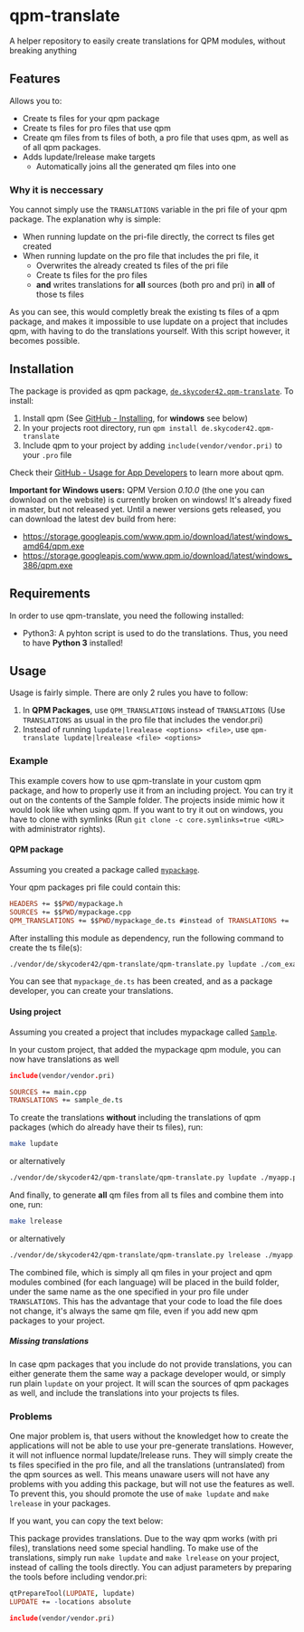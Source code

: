 # qpm-translate
A helper repository to easily create translations for QPM modules, without breaking anything

## Features
Allows you to:
- Create ts files for your qpm package
- Create ts files for pro files that use qpm
- Create qm files from ts files of both, a pro file that uses qpm, as well as of all qpm packages.
- Adds lupdate/lrelease make targets
	- Automatically joins all the generated qm files into one

### Why it is neccessary
You cannot simply use the `TRANSLATIONS` variable in the pri file of your qpm package. The explanation why is simple:
- When running lupdate on the pri-file directly, the correct ts files get created
- When running lupdate on the pro file that includes the pri file, it
	- Overwrites the already created ts files of the pri file
	- Create ts files for the pro files
	- **and** writes translations for **all** sources (both pro and pri) in **all** of those ts files
	
As you can see, this would completly break the existing ts files of a qpm package, and makes it impossible to use lupdate on a project that includes qpm, with having to do the translations yourself. With this script however, it becomes possible.

## Installation
The package is provided as qpm package, [`de.skycoder42.qpm-translate`](https://www.qpm.io/packages/de.skycoder42.qpm-translate/index.html). To install:

1. Install qpm (See [GitHub - Installing](https://github.com/Cutehacks/qpm/blob/master/README.md#installing), for **windows** see below)
2. In your projects root directory, run `qpm install de.skycoder42.qpm-translate`
3. Include qpm to your project by adding `include(vendor/vendor.pri)` to your `.pro` file

Check their [GitHub - Usage for App Developers](https://github.com/Cutehacks/qpm/blob/master/README.md#usage-for-app-developers) to learn more about qpm.

**Important for Windows users:** QPM Version *0.10.0* (the one you can download on the website) is currently broken on windows! It's already fixed in master, but not released yet. Until a newer versions gets released, you can download the latest dev build from here:
- https://storage.googleapis.com/www.qpm.io/download/latest/windows_amd64/qpm.exe
- https://storage.googleapis.com/www.qpm.io/download/latest/windows_386/qpm.exe

## Requirements
In order to use qpm-translate, you need the following installed:
- Python3: A pyhton script is used to do the translations. Thus, you need to have **Python 3** installed!

## Usage
Usage is fairly simple. There are only 2 rules you have to follow:
1. In **QPM Packages**, use `QPM_TRANSLATIONS` instead of `TRANSLATIONS` (Use `TRANSLATIONS` as usual in the pro file that includes the vendor.pri)
2. Instead of running `lupdate|lrealease <options> <file>`, use `qpm-translate lupdate|lrealease <file> <options>`

### Example
This example covers how to use qpm-translate in your custom qpm package, and how to properly use it from an including project. You can try it out on the contents of the Sample folder. The projects inside mimic how it would look like when using qpm. If you want to try it out on windows, you have to clone with symlinks (Run `git clone -c core.symlinks=true <URL>` with administrator rights).

#### QPM package
Assuming you created a package called [`mypackage`](Sample/mypackage).

Your qpm packages pri file could contain this:
```.pro
HEADERS += $$PWD/mypackage.h
SOURCES += $$PWD/mypackage.cpp
QPM_TRANSLATIONS += $$PWD/mypackage_de.ts #instead of TRANSLATIONS += ...
```

After installing this module as dependency, run the following command to create the ts file(s):
```.sh
./vendor/de/skycoder42/qpm-translate/qpm-translate.py lupdate ./com_example_mypackage.pri
```

You can see that `mypackage_de.ts` has been created, and as a package developer, you can create your translations.

#### Using project
Assuming you created a project that includes mypackage called [`Sample`](Sample/Sample).

In your custom project, that added the mypackage qpm module, you can now have translations as well
```.pro
include(vendor/vendor.pri)

SOURCES += main.cpp
TRANSLATIONS += sample_de.ts
```

To create the translations **without** including the translations of qpm packages (which do already have their ts files), run:
```.sh
make lupdate
```
or alternatively
```.sh
./vendor/de/skycoder42/qpm-translate/qpm-translate.py lupdate ./myapp.pro
```

And finally, to generate **all** qm files from all ts files and combine them into one, run:
```.sh
make lrelease
```
or alternatively
```.sh
./vendor/de/skycoder42/qpm-translate/qpm-translate.py lrelease ./myapp.pro
```

The combined file, which is simply all qm files in your project and qpm modules combined (for each language) will be placed in the build folder, under the same name as the one specified in your pro file under `TRANSLATIONS`. This has the advantage that your code to load the file does not change, it's always the same qm file, even if you add new qpm packages to your project.

##### Missing translations
In case qpm packages that you include do not provide translations, you can either generate them the same way a package developer would, or simply run plain `lupdate` on your project. It will scan the sources of qpm packages as well, and include the translations into your projects ts files.

### Problems
One major problem is, that users without the knowledget how to create the applications will not be able to use your pre-generate translations. However, it will not influence normal lupdate/lrelease runs. They will simply create the ts files specified in the pro file, and all the translations (untranslated) from the qpm sources as well. This means unaware users will not have any problems with you adding this package, but will not use the features as well. To prevent this, you should promote the use of `make lupdate` and `make lrelease` in your packages.

If you want, you can copy the text below:

This package provides translations. Due to the way qpm works (with pri files), translations need some special handling. To make use of the translations, simply run `make lupdate` and `make lrelease` on your project, instead of calling the tools directly. You can adjust parameters by preparing the tools before including vendor.pri:

```.pro
qtPrepareTool(LUPDATE, lupdate)
LUPDATE += -locations absolute

include(vendor/vendor.pri)
```
